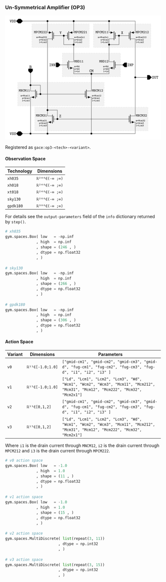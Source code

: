 ### Un-Symmetrical Amplifier (OP3)

![op3](https://raw.githubusercontent.com/matthschw/ace/main/figures/op3.png)

Registered as `gace:op3-<tech>-<variant>`.

#### Observation Space

| Technology | Dimensions     |
|------------|----------------|
| `xh035`    | `ℝ²⁴⁶∈(-∞ ;∞)` |
| `xh018`    | `ℝ²⁴⁶∈(-∞ ;∞)` |
| `xt018`    | `ℝ²⁴⁶∈(-∞ ;∞)` |
| `sky130`   | `ℝ²⁶⁶∈(-∞ ;∞)` |
| `gpdk180`  | `ℝ³⁰⁶∈(-∞ ;∞)` |

For details see the `output-parameters` field of the `info` dictionary
returned by `step()`.

```python
# xh035
gym.spaces.Box( low   = -np.inf
              , high  = np.inf
              , shape = (246 , )
              , dtype = np.float32
              , )

# sky130
gym.spaces.Box( low   = -np.inf
              , high  = np.inf
              , shape = (266 , )
              , dtype = np.float32
              , )

# gpdk180
gym.spaces.Box( low   = -np.inf
              , high  = np.inf
              , shape = (306 , )
              , dtype = np.float32
              , )
```

#### Action Space

| Variant | Dimensions       | Parameters                                                                                                                       |
|---------|------------------|----------------------------------------------------------------------------------------------------------------------------------|
| `v0`    | `ℝ¹¹∈[-1.0;1.0]` | `["gmid-cm1", "gmid-cm2", "gmid-cm3", "gmid-d", "fug-cm1", "fug-cm2", "fug-cm3", "fug-d", "i1", "i2", "i3" ]`                    |
| `v1`    | `ℝ¹⁵∈[-1.0;1.0]` | `["Ld", "Lcm1", "Lcm2", "Lcm3", "Wd", "Wcm1", "Wcm2", "Wcm3", "Mcm11", "Mcm212", "Mcm31", "Mcm12", "Mcm222", "Mcm32", "Mcm2x1"]` |
| `v2`    | `ℝ¹¹∈[0,1,2]`    | `["gmid-cm1", "gmid-cm2", "gmid-cm3", "gmid-d", "fug-cm1", "fug-cm2", "fug-cm3", "fug-d", "i1", "i2", "i3" ]`                    |
| `v3`    | `ℝ¹⁵∈[0,1,2]`    | `["Ld", "Lcm1", "Lcm2", "Lcm3", "Wd", "Wcm1", "Wcm2", "Wcm3", "Mcm11", "Mcm212", "Mcm31", "Mcm12", "Mcm222", "Mcm32", "Mcm2x1"]` |

Where `i1` is the drain current through `MNCM12`, `i2` is the drain current
through `MPCM212` and `i3` is the drain current through `MPCM222`.

```python
# v0 action space
gym.spaces.Box( low   = -1.0
              , high  = 1.0
              , shape = (11 , )
              , dtype = np.float32
              , )

# v1 action space
gym.spaces.Box( low   = -1.0
              , high  = 1.0
              , shape = (15 , )
              , dtype = np.float32
              , )

# v2 action space
gym.spaces.MultiDiscrete( list(repeat(3, 11))
                        , dtype = np.int32
                        , )

# v3 action space
gym.spaces.MultiDiscrete( list(repeat(3, 15))
                        , dtype = np.int32
                        , )
```

